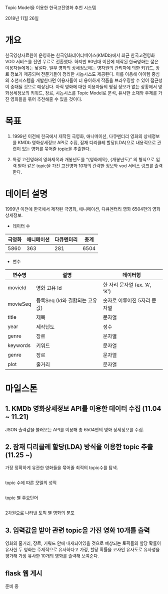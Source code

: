 <h2 id="section"><img src="https://lh6.googleusercontent.com/MVkZAVCNaQji-z3k_8UAgt471Al432p1ewmn_By0hPE8s71_7__zpywEl8PidCpCMHG1LaWfNizPzUVdJ4K41PY9E_EvU3MbmN4vXRmAFW9BZBwFubx1nHJ_cvUr7CWaQE5ehUWY" alt="" title="가로선"></h2>
<p><img src="https://lh6.googleusercontent.com/Psup8v-tDOvf_byOw9bfQ1b_QPpEnteRsSczXs-i1jUHoRIF9KVudx5SfLZiciUzjXqEGC6WhdXFA2Zlfof5Q-wAsHl-ETqRjOY1M7tYnIpu8O5fVFvM16gqF0KtVmlK4z34lMCu" alt="" title="자리표시자 이미지"></p>
<p>Topic Model을 이용한 한국고전영화 추천 시스템</p>
<p>2018년 11월 26일</p>
<h1 id="개요">개요</h1>
<p>한국영상자료원이 운영하는 한국영화데이터베이스(KMDb)에서 최근 한국고전영화 VOD 서비스를 전면 무료로 전환했다. 하지만 90년대 이전에 제작된 한국영화는 젊은 이용자들에게는 낯설다. 일부 영화의 상세정보에는 영자원의 관리자에 의한 키워드, 장르 정보가 제공되며 전문가들이 정리한 시놉시스도 제공된다. 이를 이용해 아이템 중심의 추천시스템을 개발한다면 이용자들이 더 용이하게 작품을 브라우징할 수 있어 접근성이 증대될 것으로 예상된다. 아직 영화에 대한 이용자들의 평점 정보가 없는 상황에서 영화상세정보의 키워드, 장르, 시놉시스를 Topic Model로 분석, 유사한 소재와 주제를 가진 영화들을 묶어 추천해줄 수 있을 것이다.</p>
<h1 id="목표">목표</h1>
<ol>
<li>
<p>1999년 이전에 한국에서 제작된 극영화, 애니메이션, 다큐멘터리 영화의 상세정보를 KMDb 영화상세정보 API로 수집, 잠재 디리클레 할당(LDA)으로 내용적으로 관련이 있는 영화를 묶어줄 topic을 추출한다.</p>
</li>
<li>
<p>특정 고전영화의 영화제목과 개봉년도를 “{영화제목}, {개봉년도}” 의 형식으로 입력 받아 같은 topic을 가진 고전영화 10개의 간략한 정보와 vod 서비스 링크를 출력한다.</p>
</li>
</ol>
<h1 id="데이터-설명">데이터 설명</h1>
<p>1999년 이전에 한국에서 제작된 극영화, 애니메이션, 다큐멘터리 영화 6504편의 영화 상세정보.</p>
<ul>
<li>데이터 수</li>
</ul>

<table>
<thead>
<tr>
<th>극영화</th>
<th>애니메이션</th>
<th>다큐멘터리</th>
<th>총계</th>
</tr>
</thead>
<tbody>
<tr>
<td>5860</td>
<td>363</td>
<td>281</td>
<td>6504</td>
</tr>
</tbody>
</table><ul>
<li>변수</li>
</ul>

<table>
<thead>
<tr>
<th>변수명</th>
<th>설명</th>
<th>데이터형</th>
</tr>
</thead>
<tbody>
<tr>
<td>movieId</td>
<td>영화 고유 Id</td>
<td>한 자리 문자열 (ex. ‘A’, ‘K’)</td>
</tr>
<tr>
<td>movieSeq</td>
<td>등록Seq (Id와 결합되는 고유값)</td>
<td>숫자로 이루어진 5자리 문자열</td>
</tr>
<tr>
<td>title</td>
<td>제목</td>
<td>문자열</td>
</tr>
<tr>
<td>year</td>
<td>제작년도</td>
<td>정수</td>
</tr>
<tr>
<td>genre</td>
<td>장르</td>
<td>문자열</td>
</tr>
<tr>
<td>keywords</td>
<td>키워드</td>
<td>문자열</td>
</tr>
<tr>
<td>genre</td>
<td>장르</td>
<td>문자열</td>
</tr>
<tr>
<td>plot</td>
<td>줄거리</td>
<td>문자열</td>
</tr>
</tbody>
</table><h1 id="마일스톤">마일스톤</h1>
<h2 id="kmdb-영화상세정보-api를-이용한-데이터-수집-11.04--11.21">1. KMDb 영화상세정보 API를 이용한 데이터 수집 (11.04 ~ 11.21)</h2>
<p>JSON 출력값을 불러오는 API를 이용해 총 6504편의 영화 상세정보를 수집.</p>
<h2 id="잠재-디리클레-할당lda-방식을-이용한-topic-추출-11.25-">2. 잠재 디리클레 할당(LDA) 방식을 이용한 topic 추출 (11.25 ~)</h2>
<p>가장 정확하게 유관한 영화들을 묶어줄 최적의 topic수를 탐색.</p>
<p><img src="https://lh6.googleusercontent.com/QLS_6sNLUmHextJO4dPaXDmq_LvQWFjCasqMvQZWFFUqOdpnvLaQdzcCm8O-7hmWOLkUNROYQln3qL7hcV41tmGhJNu3vSk2NL3aA4fcZu4dhx5Ie36KrNA7SU2tM3wzoH_9CcR1" alt=""></p>
<p>topic 수에 따른 모델의 성적<img src="https://lh4.googleusercontent.com/tfFsiJdTD2FEfrt646Ydfb_AOGKbQbLBTyI5N_QkPWKB7tpzCgtadvIjFOJLZKA9xVLCNaykraEhGNVBq7cduup8mvTov9ZNG1KHpianxckelOsqR0X8laqThnSZIIrplWN6Qtr6" alt=""></p>
<p><strong><img src="https://lh4.googleusercontent.com/tfFsiJdTD2FEfrt646Ydfb_AOGKbQbLBTyI5N_QkPWKB7tpzCgtadvIjFOJLZKA9xVLCNaykraEhGNVBq7cduup8mvTov9ZNG1KHpianxckelOsqR0X8laqThnSZIIrplWN6Qtr6" alt=""></strong></p>
<p>topic 별 주요단어</p>
<p><img src="https://lh5.googleusercontent.com/Uq6ou9XvqeYjTHz9B0hY0A00IjcEOGQ-CpGKupd2PCsMYJSFQoP4CTZGcksXFQP2KNwxiCSRmw85Q_RGHi9AyuW0Nbvhlogbil_KbsxJB2DY_wyhlIO4bIT7Q9w_QYxsy35tlhBI" alt=""></p>
<p>2차원으로 나타낸 토픽 별 영화의 분포</p>
<h2 id="입력값을-받아-관련-topic을-가진-영화-10개를-출력">3. 입력값을 받아 관련 topic을 가진 영화 10개를 출력</h2>
<p>영화의 줄거리, 장르, 키워드 안에 내재되어있을 것으로 예상되는 토픽들의 할당 확률이 유사한 두 영화는 주제적으로 유사하다고 가정, 할당 확률을 코사인 유사도로 유사성을 평가해 가장 유사한 10개의 영화를 출력해 보여준다.</p>
<h2 id="flask-웹-게시">flask 웹 게시</h2>
<p>준비 중</p>

